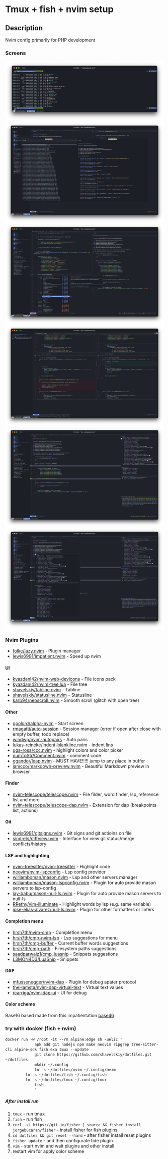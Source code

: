 # Tmux + fish + nvim setup

## Description

Nvim config primarily for PHP development

### Screens

<img src="https://raw.githubusercontent.com/shavelskiy/dotfiles/master/images/img1.png"/>
<img src="https://raw.githubusercontent.com/shavelskiy/dotfiles/master/images/img2.png"/>
<img src="https://raw.githubusercontent.com/shavelskiy/dotfiles/master/images/img3.png"/>
<img src="https://raw.githubusercontent.com/shavelskiy/dotfiles/master/images/img4.png"/>
<img src="https://raw.githubusercontent.com/shavelskiy/dotfiles/master/images/img5.png"/>
<img src="https://raw.githubusercontent.com/shavelskiy/dotfiles/master/images/img6.png"/>

### Nvim Plugins

- <a href="https://github.com/folke/lazy.nvim">folke/lazy.nvim</a> - Plugin manager
- <a href="https://github.com/lewis6991/impatient.nvim">lewis6991/impatient.nvim</a> - Speed up nvim

#### UI

- <a href="https://github.com/kyazdani42/nvim-web-devicons">kyazdani42/nvim-web-devicons</a> - File icons pack
- <a href="https://github.com/kyazdani42/nvim-tree.lua">kyazdani42/nvim-tree.lua</a> - File tree
- <a href="https://github.com/shavelskiy/tabline.nvim">shavelskiy/tabline.nvim</a> - Tabline
- <a href="https://github.com/shavelskiy/statusline.nvim">shavelskiy/statusline.nvim</a> - Statusline
- <a href="https://github.com/karb94/neoscroll.nvim">karb94/neoscroll.nvim</a> - Smooth scroll (glitch with open tree)

#### Other

- <a href="https://github.com/goolord/alpha-nvim">goolord/alpha-nvim</a> - Start screen
- <a href="https://github.com/rmagatti/auto-session">rmagatti/auto-session</a> - Session manager (error if open after close with empty buffer, todo replace)
- <a href="https://github.com/windwp/nvim-autopairs">windwp/nvim-autopairs</a> - Auto paris
- <a href="https://github.com/lukas-reineke/indent-blankline.nvim">lukas-reineke/indent-blankline.nvim</a> - indent lins
- <a href="https://github.com/uga-rosa/ccc.nvim">uga-rosa/ccc.nvim</a> - highlight colors and color picker
- <a href="https://github.com/numToStr/Comment.nvim">numToStr/Comment.nvim</a> - comment code
- <a href="https://github.com/ggandor/leap.nvim">ggandor/leap.nvim</a> - MUST HAVE!!!!! jump to any place in buffer
- <a href="https://github.com/iamcco/markdown-preview.nvim">iamcco/markdown-preview.nvim</a> - Beautiful Markdown preview in browser

#### Finder

- <a href="https://github.com/nvim-telescope/telescope.nvim">nvim-telescope/telescope.nvim</a> - File filder, word finder, lsp_reference list and more
- <a href="https://github.com/nvim-telescope/telescope-dap.nvim">nvim-telescope/telescope-dap.nvim</a> - Extension for dap (breakpoints list, actions)

#### Git

- <a href="https://github.com/lewis6991/gitsigns.nvim">lewis6991/gitsigns.nvim</a> - Git signs and git actioins on file
- <a href="https://github.com/sindrets/diffview.nvim">sindrets/diffview.nvim</a> - Interface for view git status/merge conflicts/history

#### LSP and highlighting

- <a href="https://github.com/nvim-treesitter/nvim-treesitter">nvim-treesitter/nvim-treesitter</a> - Highlight code
- <a href="https://github.com/neovim/nvim-lspconfig">neovim/nvim-lspconfig</a> - Lsp config provider
- <a href="https://github.com/williamboman/mason.nvim">williamboman/mason.nvim</a> - Lsp and other servers manager
- <a href="https://github.com/williamboman/mason-lspconfig.nvim">williamboman/mason-lspconfig.nvim</a> - Plugin for auto provide mason servers to lsp-config
- <a href="https://github.com/jay-babu/mason-null-ls.nvim">jay-babu/mason-null-ls.nvim</a> - Plugin for auto provide mason servers to null-ls
- <a href="https://github.com/RRethy/vim-illuminate">RRethy/vim-illuminate</a> - Highlight words by lsp (e.g. same variable)
- <a href="https://github.com/jose-elias-alvarez/null-ls.nvim">jose-elias-alvarez/null-ls.nvim</a> - Plugin for other formatters or linters

#### Completion menu

- <a href="https://github.com/hrsh7th/nvim-cmp">hrsh7th/nvim-cmp</a> - Completion menu
- <a href="https://github.com/hrsh7th/cmp-nvim-lsp">hrsh7th/cmp-nvim-lsp</a> - Lsp suggestions for menu
- <a href="https://github.com/hrsh7th/cmp-buffer">hrsh7th/cmp-buffer</a> - Current buffer words suggestions
- <a href="https://github.com/hrsh7th/cmp-path">hrsh7th/cmp-path</a> - Filesystem paths suggestions
- <a href="https://github.com/saadparwaiz1/cmp_luasnip">saadparwaiz1/cmp_luasnip</a> - Snippets suggestions
- <a href="https://github.com/L3MON4D3/LuaSnip">L3MON4D3/LuaSnip</a> - Snippets

#### DAP

- <a href="https://github.com/mfussenegger/nvim-dap">mfussenegger/nvim-dap</a> - Plugin for debug apater protocol
- <a href="https://github.com/theHamsta/nvim-dap-virtual-text">theHamsta/nvim-dap-virtual-text</a> - Virtual text values
- <a href="https://github.com/rcarriga/nvim-dap-ui">rcarriga/nvim-dap-ui</a> - UI for debug

#### Color scheme
Base16 based made from this impatientation <a href="https://github.com/NvChad/base46">base46</a>

### try with docker (fish + nvim)

```
docker run -w /root -it --rm alpine:edge sh -uelic '
             apk add git nodejs npm make neovim ripgrep tree-sitter-cli alpine-sdk fish exa tmux --update
             git clone https://github.com/shavelskiy/dotfiles.git ~/dotfiles
             mkdir ~/.config
             ln -s ~/dotfiles/nvim ~/.config/nvim
	     ln -s ~/dotfiles/fish ~/.config/fish
	     ln -s ~/dotfiles/tmux ~/.config/tmux
             fish
             '
```

##### After install run

1. ```tmux``` - run tmux
1. ```fish``` - run fish
1. ```curl -sL https://git.io/fisher | source && fisher install jorgebucaran/fisher``` - install fisher for fish plugins
1. ```cd dotfiles && git reset --hard``` - after fisher install reset plugins
1. ```fisher update``` - and then configurate tide plugin
1. ```vim``` - start nvim and wait plugins and other install
1. restart vim for apply color scheme
